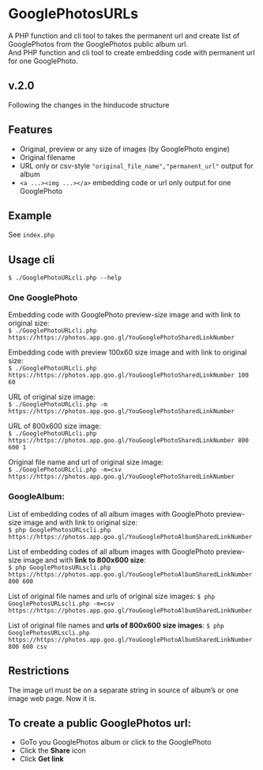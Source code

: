 # GooglePhotosURLs  
A PHP function and cli tool to takes the permanent url and create list of GooglePhotos from the GooglePhotos public album url.  
And PHP function and cli tool to create embedding code with permanent url for one GooglePhoto.  
## v.2.0
Following the changes in the hinducode structure
## Features
* Original, preview or any size of images (by GooglePhoto engine)
* Original filename
* URL only or csv-style `"original_file_name","permanent_url"` output for album
* `<a ...><img ...></a>` embedding code or url only output for one GooglePhoto

## Example
See `index.php`

## Usage cli
`$ ./GooglePhotoURLcli.php --help`
### One GooglePhoto  
Embedding code with GooglePhoto preview-size image and with link to original size:  
`$ ./GooglePhotoURLcli.php https://https://photos.app.goo.gl/YouGooglePhotoSharedLinkNumber`  

Embedding code with preview 100x60 size image and with link to original size:  
`$ ./GooglePhotoURLcli.php https://https://photos.app.goo.gl/YouGooglePhotoSharedLinkNumber 100 60`  

URL of original size image:  
`$ ./GooglePhotoURLcli.php -m https://https://photos.app.goo.gl/YouGooglePhotoSharedLinkNumber `  

URL of 800x600 size image:  
`$ ./GooglePhotoURLcli.php https://https://photos.app.goo.gl/YouGooglePhotoSharedLinkNumber 800 600 1`  

Original file name and url of original size image:  
`$ ./GooglePhotoURLcli.php -m=csv https://https://photos.app.goo.gl/YouGooglePhotoSharedLinkNumber `  

### GoogleAlbum:  
List of embedding codes of all album images with GooglePhoto preview-size image and with link to original size:  
`$ php GooglePhotosURLscli.php https://https://photos.app.goo.gl/YouGooglePhotoAlbumSharedLinkNumber`  

List of embedding codes of all album images with GooglePhoto preview-size image and with **link to 800x600 size**:  
`$ php GooglePhotosURLscli.php https://https://photos.app.goo.gl/YouGooglePhotoAlbumSharedLinkNumber 800 600`  

List of original file names and urls of original size images:
`$ php GooglePhotosURLscli.php -m=csv https://https://photos.app.goo.gl/YouGooglePhotoAlbumSharedLinkNumber`  

List of original file names and **urls of 800x600 size images**:
`$ php GooglePhotosURLscli.php https://https://photos.app.goo.gl/YouGooglePhotoAlbumSharedLinkNumber 800 600 csv`  

## Restrictions
The image url must be on a separate string in source of album’s or one image web page. Now it is.

## To create a public GooglePhotos url:
- GoTo you GooglePhotos album or click to the GooglePhoto
- Click the **Share** icon
- Click **Get link**